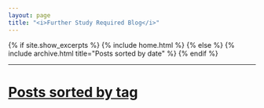 ```yaml
---
layout: page
title: "<i>Further Study Required Blog</i>"
---
```


{% if site.show_excerpts %}
  {% include home.html %}
{% else %}
  {% include archive.html title="Posts sorted by date" %}
{% endif %}

<hr>

# [Posts sorted by tag](/tags)
